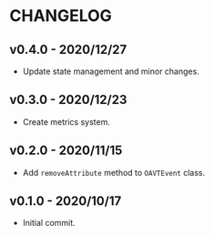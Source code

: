 # CHANGELOG

## v0.4.0 - 2020/12/27
- Update state management and minor changes.

## v0.3.0 - 2020/12/23
- Create metrics system.

## v0.2.0 - 2020/11/15
- Add `removeAttribute` method to `OAVTEvent` class.

## v0.1.0 - 2020/10/17
- Initial commit.